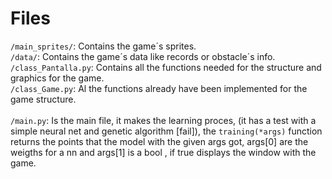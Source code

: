 <h1>Files</h1>

<p1> ```/main_sprites/```: Contains the game´s sprites.</p1><br>
<p1>```/data/```: Contains the game´s data like records or obstacle´s info.</p1><br>
<p1>```/class_Pantalla.py```: Contains all the functions needed for the structure and graphics for the game.</p1><br>
<p1>```/class_Game.py```: Al the functions already have been implemented for the game structure.</p1><br><br>
<p1>```/main.py```: Is the main file, it makes the learning proces, (it has a test with a simple neural net and genetic algorithm [fail]), the ```training(*args)``` function returns the points that the model with the given args got, args[0] are the weigths for a nn and args[1] is a bool , if true displays the window with the game.</p1><br>
